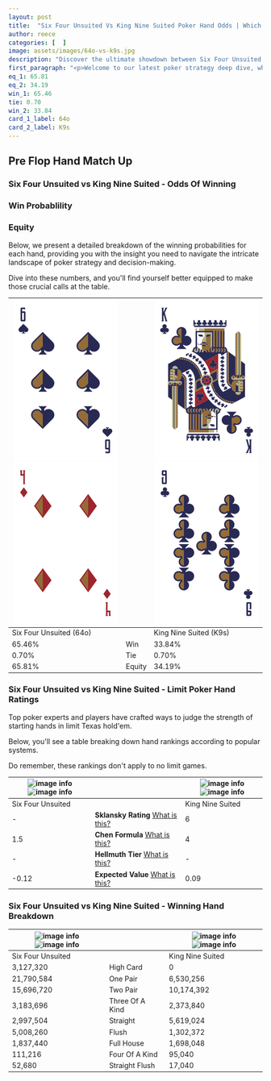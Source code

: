 ```yaml
---
layout: post
title:  "Six Four Unsuited Vs King Nine Suited Poker Hand Odds | Which Is The Better Hand In Poker? A Complete Guide"
author: reece
categories: [  ]
image: assets/images/64o-vs-k9s.jpg
description: "Discover the ultimate showdown between Six Four Unsuited and King Nine Suited in poker! Uncover the odds, strategies, and scenarios where one hand triumphs over the other. Get ready to up your poker game with this thrilling analysis."
first_paragraph: "<p>Welcome to our latest poker strategy deep dive, where we're pitting two distinct hands against each other in a high-stakes showdown: Six Four Unsuited vs King Nine Suited.</p><p>In the dynamic world of poker, every decision counts, and knowing which hand holds the upper hand is key to your success at the table.</p><p>In this article, we'll dissect these two hands, explore the scenarios where one dominates the other, and equip you with the knowledge to make strategic choices that can tip the odds in your favor.</p><p>Get ready to unravel the intriguing dynamics of these poker hands and elevate your game to new heights.</p>"
eq_1: 65.81
eq_2: 34.19
win_1: 65.46
tie: 0.70
win_2: 33.84
card_1_label: 64o
card_2_label: K9s
---
```




[comment]: # (sp0)

## Pre Flop Hand Match Up

<div class="table hand-ratings" markdown="1"> 



### Six Four Unsuited vs King Nine Suited - Odds Of Winning


  
<div class="row graphs"> 
<div class="col-lg-6">
    <h3>Win Probablility</h3>
    <canvas id="WinChart"></canvas>
</div>
<div class="col-lg-6">
    <h3>Equity</h3>
    <canvas id="EquityChart"></canvas>
</div>
</div>

  Below, we present a detailed breakdown of the winning probabilities for each hand, providing you with the insight you need to navigate the intricate landscape of poker strategy and decision-making. 

Dive into these numbers, and you'll find yourself better equipped to make those crucial calls at the table.


    
| ![image info](assets/images/hand1/6.png) ![image info](assets/images/hand1/4o.png) |  | ![image info](assets/images/hand2/k.png) ![image info](assets/images/hand2/9.png) |
| -------- | -------- | -------- |
| Six Four Unsuited (64o) |  | King Nine Suited (K9s) |
| 65.46% | Win | 33.84% |
| 0.70% | Tie | 0.70% |
| 65.81% | Equity | 34.19% |




[comment]: # (sp1)



### Six Four Unsuited vs King Nine Suited - Limit Poker Hand Ratings

Top poker experts and players have crafted ways to judge the strength of starting hands in limit Texas hold'em. 

Below, you'll see a table breaking down hand rankings according to popular systems. 

Do remember, these rankings don't apply to no limit games.


    
| ![image info](https://www.riverpairs.com/assets/images/hand1/6.png) ![image info](https://www.riverpairs.com/assets/images/hand1/4o.png) |  | ![image info](https://www.riverpairs.com/assets/images/hand2/k.png) ![image info](https://www.riverpairs.com/assets/images/hand2/9.png) |
| -------- | -------- | -------- |
| Six Four Unsuited |  | King Nine Suited |
| - | **Sklansky Rating** [What is this?](/sklansky-rating-explained) | 6 |
| 1.5 | **Chen Formula** [What is this?](/chen-formula-explained) | 4 |
| - | **Hellmuth Tier** [What is this?](/Hellmuth-tier-explained) | - |
| -0.12 | **Expected Value** [What is this?](/expected-value-explained) | 0.09 |




[comment]: # (sp2)



### Six Four Unsuited vs King Nine Suited - Winning Hand Breakdown


    
| ![image info](https://www.riverpairs.com/assets/images/hand1/6.png) ![image info](https://www.riverpairs.com/assets/images/hand1/4o.png) |  | ![image info](https://www.riverpairs.com/assets/images/hand2/k.png) ![image info](https://www.riverpairs.com/assets/images/hand2/9.png) |
| -------- | -------- | -------- |
| Six Four Unsuited |  | King Nine Suited |
| 3,127,320 | High Card | 0 |
| 21,790,584 | One Pair | 6,530,256 |
| 15,696,720 | Two Pair | 10,174,392 |
| 3,183,696 | Three Of A Kind | 2,373,840 |
| 2,997,504 | Straight | 5,619,024 |
| 5,008,260 | Flush | 1,302,372 |
| 1,837,440 | Full House | 1,698,048 |
| 111,216 | Four Of A Kind | 95,040 |
| 52,680 | Straight Flush | 17,040 |




[comment]: # (sp3)



</div>

[comment]: # (sp4)



[comment]: # (sp5)

